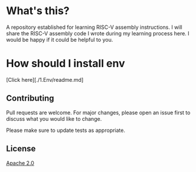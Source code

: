 # What's this?

A repository established for learning RISC-V assembly instructions. I will share the RISC-V assembly code I wrote during my learning process here. I would be happy if it could be helpful to you.

# How should I install env

[Click here][./1.Env/readme.md]

## Contributing

Pull requests are welcome. For major changes, please open an issue first
to discuss what you would like to change.

Please make sure to update tests as appropriate.

## License

[Apache 2.0](https://choosealicense.com/licenses/apache-2.0/)